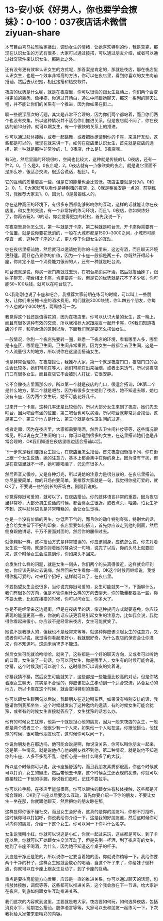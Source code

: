 # 13-安小妖《好男人，你也要学会撩妹》：0-100：037夜店话术微信ziyuan-share

本节目由喜马拉雅独家播出，调动女生的情绪，让她喜欢特别的你，我是查克，那现在认识女生的方式有很多，大家可以通过接搭，可以通过朋友介绍，或者可以通过社交软件来认识女生，那除此之外。

还有没有更有效率认识女生的方式呢，那答案是肯定的，那就是夜店，那在夜店里认识女生，也是一个效率非常高的方法，你可以在夜店里，看到你喜欢的女生向前搭讪，然后去认识她，相比接搭和热交软件。

夜店的优势是什么呢，就是在夜店里，你可以很快的跟女生互动上，你们两个会变得更加的熟悉，像接搭，你通过开场白，通过中间跟她聊天，那这一系列的聊天过程，并不能让你们的关系有一个推进，因为你如果在街上。

聊一些很深层次的话题，其实是非常不合理的，因为你们两个都站着，而且你们两个也没有交集，所以这种情况并不适合你们推进关系，但是夜店就不同了，你在夜店的前10分钟，就可以跟女生，有一个很快的关系上的推进。

你可以通过肢体接触，或者一起跳舞，或者把她邀请到你的卡座，来进行互动，这些都是可以的，我现在就来讲一下，如何在夜店里认识女生，首先就是夜店的选择，第一种就是那种非常吵的，1。0夜店，什么是1。0夜店呢。

有5池，然后里面的环境很吵，空间也比较大，这种就是传统的1。0夜店，还有一种2。0，什么是2。0夜店呢，2。0夜店就有一点像欧美的夜店，就是说它里面不是那么吵，很适合交流，很适合说话，相比1。0。

它的互动的质量更高一些，但是它的能量也会比较低，夜店主要就是分为1。0和2。0，1。0大家就可以看作是特别嗨的夜店，2。0就是稍微安静一点的，前期练习，我推荐大家去1。0，因为1。0是最锻炼人的。

你在这种高压的环境下，有很多东西都能够影响你的互动，这样的话就能让你在夜店里，和女生的交流，有一个非常好的练习环境，而且1。0夜店，你如果练好了，你再去玩2。0的话，你会觉得更加的轻松，首先我说一下。

在夜店里具体怎么玩，第一种就是开卡座，第二种就是吧台流，开卡座你需要有一个位置，就是说你要花低消的，一般在大城市都是1500~3000之间，小城市可能便宜一点，这种开卡座的方式，更方便于你跟女生的互动。

你在夜店里搭讪她，然后就可以邀请她到你的卡座里来，这边有酒，而且聊天环境更舒适，而且也凸显你的价值，因为一个卡座一般都是两三千，你既然开得起卡座，你肯定不是一个消费能力很弱的人，还有一种就是吧台流。

吧台流就是说，你买一张门票就过去玩，在吧台那边买杯酒，然后就搭讪妹子，跟妹子聊天，吧台相比卡座，肯定要差一些，但是它的优势就是花不了多少钱，你可能50~100块钱，就可以在吧台玩了。

OK我刚刚也说了卡座和吧台，我推荐大家前期在练习的时候，可以叫上一些朋友，让你们来分摊卡座的酒水费用，咱们就说2000块钱，你叫四五个朋友，你每个人也就a个300块钱，两周练习一次。

我觉得这个钱还是值得花的，因为在夜店里，你可以认识大量的女生，这一晚上，而且有很多这种有效的交流，所以我推荐大家跟朋友一起开卡座，OK我们知道夜店的卡座，和吧台流的区别以后，下面我们就是要怎么搭讪女生。

一般情况，你到一个夜店先要转一圈，熟悉一下夜店的环境，看看哪里人多，哪里是卡座区，哪里是卫生间，卫生间非常重要，因为女生一般都会去卫生间，这是一个人流量很大的地方，所以说你在这里面搭讪女生。

也是非常合理的，在夜店搭讪，我推荐大家，第一个就是夜店门口，夜店门口的女生会比较多，她们可能在等人，她们可能在出来抽烟，或者出来透气，所以说夜店门口有很多女生，而且夜店它不会被别人打扰，它很安静。

它不会像夜店里面那么吵，所以第一个就是夜店的门口，很适合搭讪，OK第二个是什么地方，第二个就是吧台，因为有很多女生她到了夜店，她不知道去哪，她也没有卡座，因为两个女生玩，她不可能花好几千。

过来开一个卡座，这种几率还是比较低的，所以大部分女生来到了夜店，她们先去吧台，因为吧台有坐的位置，第二吧台也可以买酒，所以吧台就非常适合搭讪，这是第二个，第三个地方是什么，第三个就是女性卫生间的过道。

或者走廊，因为在夜店里，大家都需要喝酒，然后去卫生间补妆等等，这些情况很常见，所以说在女卫生间的门口，你可以碰到很多的女生，在这里搭讪她们也是非常合理的，OK我们知道在夜店里哪边适合搭讪以后。

下一步就是我们要跟女生搭讪，在夜店里怎么搭讪，首先夜店跟街搭不同，你在街上跟一个女生说话，她的注意力，基本上都会集中在你的身上，因为没有干扰，但是在夜店里就不一样，她可能喝酒了，旁边有很多人。

然后声音又很吵，又是各种灯光，所以说她的注意力是很分散的，在夜店里搭讪，你尽量要简单，你的开场白要简单，我推荐大家就是一句，我觉得你挺可爱的，就OK了，不要说一些特别长的开场白，刚刚我说的。

你觉得你挺可爱的，就可以了，在夜店搭讪，你的肢体语言非常的重要，因为夜店里非常吵，大部分男生说话的时候，都会离女生很近，或者点头，哈腰，怕女生听不到，这种肢体语言是非常糟糕的，会让女生觉得。

你是一个没有价值的男生，你低声下气的，而且你的动作特别夸张，特别大的话，也会给女生留下不好的印象，夜店里要如何搭讪，首先你应该走到他的侧面，然后侧身跟他讲话，千万不要面对面的，然后你的腰伸过去。

就像鞠躬一样，这种搭讪方式是非常错误的，你应该侧身，应该怎么说，你先对着女生说一句嗨，就是你对着她的耳朵说一句嗨，说完了以后，你的头马上就要回来，这个时候女生会注意到你，你如果头不回来。

会发生什么样的问题，就是女生一侧头，你们两个的头离得很近，这样就会吓到她，你应该先贴过去说嗨，然后回来女生看你一眼，OK这个时候再继续说，我觉得你挺可爱的，过来打个招呼，这样就可以了，在夜店里。

不要指望女生会说很多，当你说完你挺可爱的，女生可能就笑一下，下面聊什么，我们有很多的方向，但是不管你用什么样的方向去聊天，你的能量都要高一些，你不要太低，比如在接搭的时候，你可以问女生，你多大了。

你是不是经常来这边逛街，但是在夜店里的话，像这种提问方式就要避免，你应该表现的能量更高一些，你说的话应该更容易引起女生的注意力，比如我会说，我觉得你看起来很小，你应该不是经常来夜店，女生可能就笑了。

她说不是我挺大的，但我也不是经常来等等，就这种你应该引起女生的注意力，又或者你可以说，我觉得你看起来好小，我就很好奇，为什么夜店的保安会让你进来，你不知道吗，这边未满18岁不能进。

然后女生可能就哈哈哈哈，就笑了，这些都是一个好的聊天方向，又或者可以听她的口音，女生说了一句话，你可以问女生，你是哪里人，女生有的时候可能会说，你猜，这个时候我们可以说什么，这时候你可以调皮的笑着说。

你猜我猜不猜，然后女生可能就笑了，这些都是一些能量比较高的对话，但是你站着跟女生聊天，其实是不合理的，你应该把女生移动到一个适合交流，适合互动的地方，所以卡座在这个时候，就会变得特别的重要。

你可以跟女生聊两句以后说，我跟朋友在这边喝东西，如果没有特别安排的话，我邀请你到我那坐坐，这个时候就发出了这种邀约的邀请，有的时候女生可能会犹豫，或者有的时候女生直接就答应了，女生犹豫的话怎么办。

他有的时候女生犹豫，他第一个就是担心他的朋友，因为一般来夜店的女生，一般都是两个或者三个，他很少有一个人来，如果他一个人站在这，你跟他搭讪，他犹豫的时候，很可能他朋友也在，这时候你可以问一下。

你说你朋友也在那边吗，他可能会说是啊，你说没关系，你可以叫你朋友一起来，这是第一种情况，就是说他担心他的朋友找不到他，第二种情况，就是说他不知道你的卡座，人多不多乱不乱，他担心是一些什么喝多了的大叔。

所以这个时候你可以说，我卡座挺舒适的，而且我朋友素质都很高，你这个时候就可以打消，女生的疑虑，然后带他去卡座，这个时候女生还表现的犹豫，你就可以直接轻拉一下他的手腕，你说我们走吧，记住不要拉手。

你可以拉手腕，在夜店里能量很高，你可以很快的跟女生有肢体接触，这些都是非常合理的，OK到了卡座以后要怎么互动，首先你要介绍一下你的朋友，不要让女生一坐在那，你就跟他聊天，然后把你的朋友晾在那。

这样显得你很不懂社交，而且女生会好奇，这真的是你的朋友吗，你都不打招呼，这时候你可以打招呼，你说我给你介绍一下，这是我的好朋友谁，然后这时候你可以向你的朋友，介绍一下这个女生，你可以问一下你叫什么名字。

女生说我叫小红，你就可以说这是小红，你就一起过来玩，这些都是可以，到了卡座以后，你就可以开始跟女生交流互动了，但是先倒一杯酒，到了夜店有的女生，她到了卡座不喝酒，为什么，因为她不知道这个桌子的杯子。

到底是干净还是脏的，所以说你一定要当着她的面，你就说你稍等一下，我给你要两个干净的杯子，这样女生她就会放心的喝酒，当这个杯子来了，你给妹子倒杯酒，你就可以在卡座上跟女生互动了，到了卡座的互动。

重点是要往高能量方向发展，应该是一直的推进关系，你可以通过聊天的话题，包括肢体接触，调侃等等，这些都可以推进关系，这个我会放在下一节课，给大家讲在夜店，到底如何跟女生互动推进关系。

我们这次的内容就到这里，主要就是教大家，夜店要如何玩，如何选择夜店，包括消费水平，前期怎么搭讪，肢体语言等等，大家可以去和朋友一起练习一下，下次我将给大家带来更精彩的内容。

